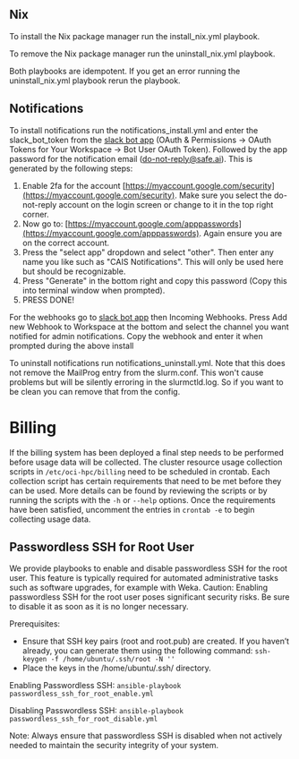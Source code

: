 ## Nix

To install the Nix package manager run the install_nix.yml playbook.

To remove the Nix package manager run the uninstall_nix.yml playbook.

Both playbooks are idempotent. If you get an error running the uninstall_nix.yml playbook rerun the playbook. 

## Notifications
To install notifications run the notifications_install.yml and enter the slack_bot_token from the [slack bot app](https://app.slack.com/app-settings/T04PVJTPVCJ/A05AGQ7HNBX) (OAuth & Permissions -> OAuth Tokens for Your Workspace -> Bot User OAuth Token). Followed by the app password for the notification email (do-not-reply@safe.ai). This is generated by the following steps:
1. Enable 2fa for the account [https://myaccount.google.com/security](https://myaccount.google.com/security). Make sure you select the do-not-reply account on the login screen or change to it in the top right corner.
1. Now go to: [https://myaccount.google.com/apppasswords](https://myaccount.google.com/apppasswords). Again ensure you are on the correct account.
1. Press the "select app" dropdown and select "other". Then enter any name you like such as "CAIS Notifications". This will only be used here but should be recognizable.
1. Press "Generate" in the bottom right and copy this password (Copy this into terminal window when prompted).
1. PRESS DONE!

For the webhooks go to [slack bot app](https://app.slack.com/app-settings/T04PVJTPVCJ/A05AGQ7HNBX) then Incoming Webhooks. Press Add new Webhook to Workspace at the bottom and select the channel you want notified for admin notifications. Copy the webhook and enter it when prompted during the above install

To uninstall notifications run notifications_uninstall.yml. Note that this does not remove the MailProg entry from the slurm.conf. This won't cause problems but will be silently erroring in the slurmctld.log. So if you want to be clean you can remove that from the config.

# Billing

If the billing system has been deployed a final step needs to be performed before usage data will be collected. The cluster resource usage collection scripts in `/etc/oci-hpc/billing` need to be scheduled in crontab. Each collection script has certain requirements that need to be met before they can be used. More details can be found by reviewing the scripts or by running the scripts with the `-h` or `--help` options. Once the requirements have been satisfied, uncomment the entries in `crontab -e` to begin collecting usage data. 

## Passwordless SSH for Root User

We provide playbooks to enable and disable passwordless SSH for the root user. This feature is typically required for automated administrative tasks such as software upgrades, for example with Weka. Caution: Enabling passwordless SSH for the root user poses significant security risks. Be sure to disable it as soon as it is no longer necessary.

Prerequisites:
- Ensure that SSH key pairs (root and root.pub) are created. If you haven’t already, you can generate them using the following command: `ssh-keygen -f /home/ubuntu/.ssh/root -N ''`
- Place the keys in the /home/ubuntu/.ssh/ directory.

Enabling Passwordless SSH: `ansible-playbook passwordless_ssh_for_root_enable.yml`

Disabling Passwordless SSH: `ansible-playbook passwordless_ssh_for_root_disable.yml`

Note: Always ensure that passwordless SSH is disabled when not actively needed to maintain the security integrity of your system.
